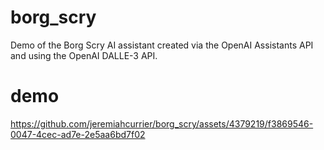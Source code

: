 # borg_scry
Demo of the Borg Scry AI assistant created via the OpenAI Assistants API and using the OpenAI DALLE-3 API.

# demo
https://github.com/jeremiahcurrier/borg_scry/assets/4379219/f3869546-0047-4cec-ad7e-2e5aa6bd7f02
